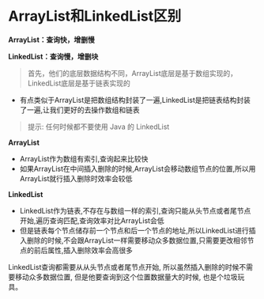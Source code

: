 # ArrayList和LinkedList区别

**ArrayList：查询快，增删慢**

**LinkedList：查询慢，增删块**

> ⾸先，他们的底层数据结构不同，ArrayList底层是基于数组实现的，LinkedList底层是基于链表实现的 

- 有点类似于ArrayList是把数组结构封装了一遍,LinkedList是把链表结构封装了一遍,让我们更好的去操作数组和链表

> 提示: 任何时候都不要使用 Java 的 LinkedList

**ArrayList**

- ArrayList作为数组有索引,查询起来比较快
- 如果ArrayList在中间插入删除的时候,ArrayList会移动数组节点的位置,所以用ArrayList就行插入删除时效率会较低

**LinkedList**

- LinkedList作为链表,不存在与数组一样的索引,查询只能从头节点或者尾节点开始,遍历查询匹配,查询效率对比ArrayList会低
- 但是链表每个节点储存前一个节点和后一个节点的地址,所以LinkedList进行插入删除的时候,不会跟ArrayList一样需要移动众多数据位置,只需要更改相邻节点的前后属性,插入删除效率会高很多

LinkedList查询都需要从从头节点或者尾节点开始, 所以虽然插入删除的时候不需要移动众多数据位置, 但是他要查询到这个位置数据量大的时候,
也是个垃圾玩具。

